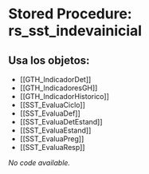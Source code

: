 # Stored Procedure: rs_sst_indevainicial

## Usa los objetos:
- [[GTH_IndicadorDet]]
- [[GTH_IndicadoresGH]]
- [[GTH_IndicadorHistorico]]
- [[SST_EvaluaCiclo]]
- [[SST_EvaluaDef]]
- [[SST_EvaluaDetEstand]]
- [[SST_EvaluaEstand]]
- [[SST_EvaluaPreg]]
- [[SST_EvaluaResp]]

*No code available.*
